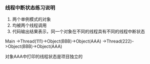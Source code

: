 ### 线程中断状态练习说明

1. 两个单例模式的对象
2. 均被两个线程调用
3. 代码输出结果表示，同一个对象在不同的线程具有不同的线程中断状态

Main
	->Thread(111)->Object(BBB)->Object(AAA)
	->Thread(222)->Object(BBB)->Object(AAA)
	
对象AAA中打印的线程状态是项目独立的